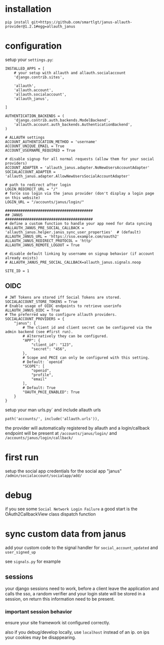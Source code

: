 # installation

`pip install git+https://github.com/smartlgt/janus-allauth-provider@1.2.1#egg=allauth_janus`

# configuration
setup your `settings.py`:

```
INSTALLED_APPS = [
    # your setup with allauth and allauth.socialaccount
    'django.contrib.sites',
    
    'allauth',
    'allauth.account',
    'allauth.socialaccount',
    'allauth_janus',
    
]
```


```
AUTHENTICATION_BACKENDS = (
    'django.contrib.auth.backends.ModelBackend',
    'allauth.account.auth_backends.AuthenticationBackend',
)

# ALLAUTH settings
ACCOUNT_AUTHENTICATION_METHOD = 'username'
ACCOUNT_UNIQUE_EMAIL = True
ACCOUNT_USERNAME_REQUIRED = True

# disable signup for all normal requests (allow them for your social providers)
ACCOUNT_ADAPTER = 'allauth_janus.adapter.NoNewUsersAccountAdapter'
SOCIALACCOUNT_ADAPTER = 'allauth_janus.adapter.AllowNewUsersSocialAccountAdapter'

# path to redirect after login
LOGIN_REDIRECT_URL = "/"
# force sso login via the janus provider (don't display a login page on this website)
LOGIN_URL = "/accounts/janus/login/"

########################################
## JANUS
########################################
# define a custom function to handle your app need for data syncing
#ALLAUTH_JANUS_PRE_SOCIAL_CALLBACK = 'allauth_janus.helper.janus_sync_user_properties'  # (default)
ALLAUTH_JANUS_URL = 'https://sso.example.com/oauth2'
ALLAUTH_JANUS_REDIRECT_PROTOCOL = 'http'
ALLAUTH_JANUS_REMOTE_LOGOUT = True

# disable default linking by username on signup behavior (if account already exists)
# ALLAUTH_JANUS_PRE_SOCIAL_CALLBACK=allauth_janus.signals.noop  

SITE_ID = 1

```
## OIDC
```
# JWT Tokens are stored iff Social Tokens are stored.
SOCIALACCOUNT_STORE_TOKENS = True
# Enable usage of OIDC endpoints to retrieve userinfo
ALLAUTH_JANUS_OIDC = True 
# The preferred way to configure allauth providers.
SOCIALACCOUNT_PROVIDERS = {
    "janus": {
        # The client id and client secret can be configured via the admin backend (see #first run).
        # Alternatively they can be configured.
        "APP": {
            "client_id": "123",
            "secret": "456",
        },
        # Scope and PKCE can only be configured with this setting.
        # Default: `openid`
        "SCOPE": [
            "openid",
            "profile",
            "email"
        ],
        # Default: True
        "OAUTH_PKCE_ENABLED": True
    }
}
```

setup your man urls.py` and include allauth urls
```
path('accounts/', include('allauth.urls')),
```
the provider will automatically registered by allauth and a login/callback endpoint will be present at
`/accounts/janus/login/` and `/accounts/janus/login/callback/`


# first run

setup the social app credentials for the social app "janus"
`/admin/socialaccount/socialapp/add/`


# debug
if you see some `Social Network Login Failure` a good start is the OAuth2CallbackView class dispatch function

# sync custom data from janus
add your custom code to the signal handler for `social_account_updated` and `user_signed_up`

see `signals.py` for example

## sessions
your django sessions need to work, before a client leave the application and calls the sso, a random verifier and your login state will be stored in a session, on return this information need to be present.

### important session behavior
ensure your site framework ist configured correctly.

also if you debug/develop locally, use `localhost` instead of an ip. on ips your cookies may be disappearing.
